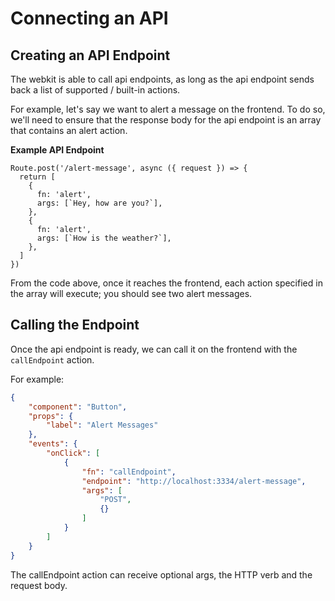# Connecting an API

## Creating an API Endpoint

The webkit is able to call api endpoints, as long as the api endpoint sends back a list of supported / built-in actions.

For example, let's say we want to alert a message on the frontend. To do so, we'll need to ensure that the response body for the api endpoint is an array that contains an alert action.

**Example API Endpoint**

```JS
Route.post('/alert-message', async ({ request }) => {
  return [
    {
      fn: 'alert',
      args: [`Hey, how are you?`],
    },
    {
      fn: 'alert',
      args: [`How is the weather?`],
    },
  ]
})
```

From the code above, once it reaches the frontend, each action specified in the array will execute; you should see two alert messages.

## Calling the Endpoint

Once the api endpoint is ready, we can call it on the frontend with the `callEndpoint` action.

For example:

```JSON
{
    "component": "Button",
    "props": {
        "label": "Alert Messages"
    },
    "events": {
        "onClick": [
            {
                "fn": "callEndpoint",
                "endpoint": "http://localhost:3334/alert-message",
                "args": [
                    "POST",
                    {}
                ]
            }
        ]
    }
}

```

The callEndpoint action can receive optional args, the HTTP verb and the request body.
